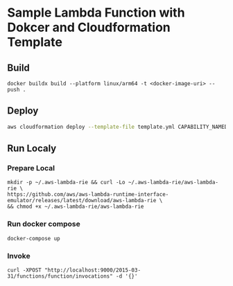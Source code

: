 # Sample Lambda Function with Dokcer and Cloudformation Template

## Build
```
docker buildx build --platform linux/arm64 -t <docker-image-uri> --push .
```

## Deploy
```bash
aws cloudformation deploy --template-file template.yml CAPABILITY_NAMED_IAM --parameter-overrides ImageUri=<docker-image> FunctionName=<function-name> --stack-name <stack-name>
```

## Run Localy
### Prepare Local
```
mkdir -p ~/.aws-lambda-rie && curl -Lo ~/.aws-lambda-rie/aws-lambda-rie \
https://github.com/aws/aws-lambda-runtime-interface-emulator/releases/latest/download/aws-lambda-rie \
&& chmod +x ~/.aws-lambda-rie/aws-lambda-rie
```
### Run docker compose
```
docker-compose up
```

### Invoke
```
curl -XPOST "http://localhost:9000/2015-03-31/functions/function/invocations" -d '{}'
```